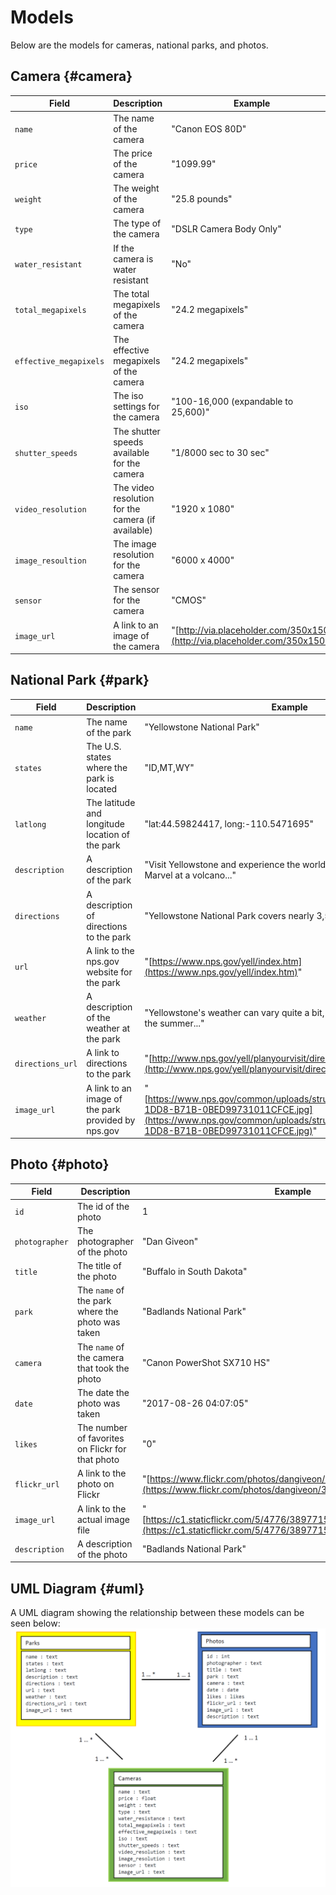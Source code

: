 # Models

Below are the models for cameras, national parks, and photos.

## Camera {#camera}

| Field | Description | Example |
| --- | --- | --- |
| `name` | The name of the camera | "Canon EOS 80D" |
| `price` | The price of the camera | "1099.99" |
| `weight` | The weight of the camera | "25.8 pounds" |
| `type` | The type of the camera | "DSLR Camera Body Only" |
| `water_resistant` | If the camera is water resistant | "No" |
| `total_megapixels` | The total megapixels of the camera | "24.2 megapixels" |
| `effective_megapixels` | The effective megapixels of the camera | "24.2 megapixels" |
| `iso` | The iso settings for the camera | "100-16,000 \(expandable to 25,600\)" |
| `shutter_speeds` | The shutter speeds available for the camera | "1/8000 sec to 30 sec" |
| `video_resolution` | The video resolution for the camera \(if available\) | "1920 x 1080" |
| `image_resoultion` | The image resolution for the camera | "6000 x 4000" |
| `sensor` | The sensor for the camera | "CMOS" |
| `image_url` | A link to an image of the camera | "[http://via.placeholder.com/350x150](http://via.placeholder.com/350x150)" |

## National Park {#park}

| Field | Description | Example |
| --- | --- | --- |
| `name` | The name of the park | "Yellowstone National Park" |
| `states` | The U.S. states where the park is located | "ID,MT,WY" |
| `latlong` | The latitude and longitude location of the park | "lat:44.59824417, long:-110.5471695" |
| `description` | A description of the park | "Visit Yellowstone and experience the world's first national park. Marvel at a volcano..." |
| `directions` | A description of directions to the park | "Yellowstone National Park covers nearly 3,500 square miles..." |
| `url` | A link to the nps.gov website for the park | "[https://www.nps.gov/yell/index.htm](https://www.nps.gov/yell/index.htm)" |
| `weather` | A description of the weather at the park | "Yellowstone's weather can vary quite a bit, even in a single day. In the summer..." |
| `directions_url` | A link to directions to the park | "[http://www.nps.gov/yell/planyourvisit/directions.htm](http://www.nps.gov/yell/planyourvisit/directions.htm)" |
| `image_url` | A link to an image of the park provided by nps.gov | "[https://www.nps.gov/common/uploads/structured\_data/3C7D2FBB-1DD8-B71B-0BED99731011CFCE.jpg](https://www.nps.gov/common/uploads/structured_data/3C7D2FBB-1DD8-B71B-0BED99731011CFCE.jpg)" |

## Photo {#photo}

| Field | Description | Example |
| --- | --- | --- |
| `id` | The id of the photo | 1 |
| `photographer` | The photographer of the photo | "Dan Giveon" |
| `title` | The title of the photo | "Buffalo in South Dakota" |
| `park` | The `name` of the park where the photo was taken | "Badlands National Park" |
| `camera` | The `name` of the camera that took the photo | "Canon PowerShot SX710 HS" |
| `date` | The date the photo was taken | "2017-08-26 04:07:05" |
| `likes` | The number of favorites on Flickr for that photo | "0" |
| `flickr_url` | A link to the photo on Flickr | "[https://www.flickr.com/photos/dangiveon/38977153140/](https://www.flickr.com/photos/dangiveon/38977153140/)" |
| `image_url` | A link to the actual image file | "[https://c1.staticflickr.com/5/4776/38977153140\_f7e605e884\_h.jpg](https://c1.staticflickr.com/5/4776/38977153140_f7e605e884_h.jpg)" |
| `description` | A description of the photo | "Badlands National Park" |

## UML Diagram {#uml}

A UML diagram showing the relationship between these models can be seen below:![](/assets/uml_diagram.png)

